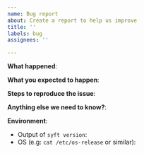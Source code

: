 ```yaml
---
name: Bug report
about: Create a report to help us improve
title: ''
labels: bug
assignees: ''

---
```


**What happened**:

**What you expected to happen**:

**Steps to reproduce the issue**:

**Anything else we need to know?**:

**Environment**:
- Output of `syft version`:
- OS (e.g: `cat /etc/os-release` or similar):
